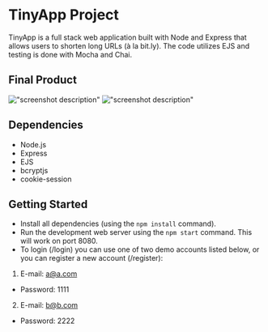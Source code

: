 # TinyApp Project

TinyApp is a full stack web application built with Node and Express that allows users to shorten long URLs (à la bit.ly). The code utilizes EJS and testing is done with Mocha and Chai.

## Final Product

!["screenshot description"](#)
!["screenshot description"](#)

## Dependencies

- Node.js
- Express
- EJS
- bcryptjs
- cookie-session

## Getting Started

- Install all dependencies (using the `npm install` command).
- Run the development web server using the `npm start` command. This will work on port 8080.
- To login (/login) you can use one of two demo accounts listed below, or you can register a new account (/register):
1. E-mail: a@a.com
  - Password: 1111
2. E-mail: b@b.com
  - Password: 2222
